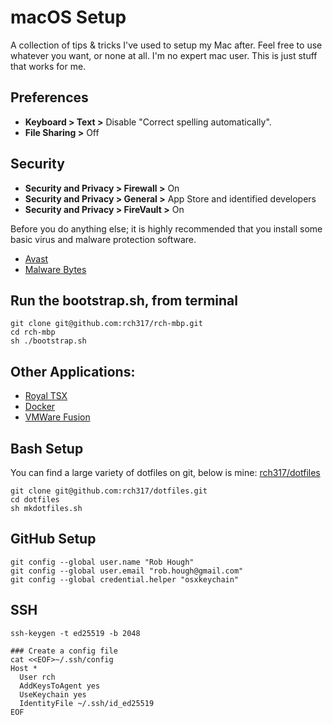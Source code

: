 # macOS Setup

A collection of tips & tricks I've used to setup my Mac after. Feel free to use
whatever you want, or none at all.  I'm no expert mac user. This is just stuff
that works for me.

## Preferences

- **Keyboard > Text >** Disable "Correct spelling automatically".
- **File Sharing >** Off

## Security
- **Security and Privacy > Firewall >** On
- **Security and Privacy > General >** App Store and identified developers
- **Security and Privacy > FireVault >** On

Before you do anything else; it is highly recommended that you install some
basic virus and malware protection software.

  -  [Avast](https://www.avast.com/en-us/mac)
  -  [Malware Bytes](https://www.malwarebytes.com/mac-download/)


## Run the bootstrap.sh, from terminal
```
git clone git@github.com:rch317/rch-mbp.git
cd rch-mbp
sh ./bootstrap.sh
```

## Other Applications:
  - [Royal TSX](https://www.royalapplications.com/ts/mac/download)
  - [Docker](https://download.docker.com/mac/stable/Docker.dmg)
  - [VMWare Fusion](https://www.vmware.com/products/fusion/fusion-evaluation.html)

## Bash Setup
You can find a large variety of dotfiles on git, below is mine:
[rch317/dotfiles](https://github.com/rch317/dotfiles)

```shell
git clone git@github.com:rch317/dotfiles.git
cd dotfiles
sh mkdotfiles.sh
```

## GitHub Setup
```shell
git config --global user.name "Rob Hough"
git config --global user.email "rob.hough@gmail.com"
git config --global credential.helper "osxkeychain"
```

## SSH
```shell
ssh-keygen -t ed25519 -b 2048

### Create a config file
cat <<EOF>~/.ssh/config
Host *
  User rch
  AddKeysToAgent yes
  UseKeychain yes
  IdentityFile ~/.ssh/id_ed25519
EOF
```